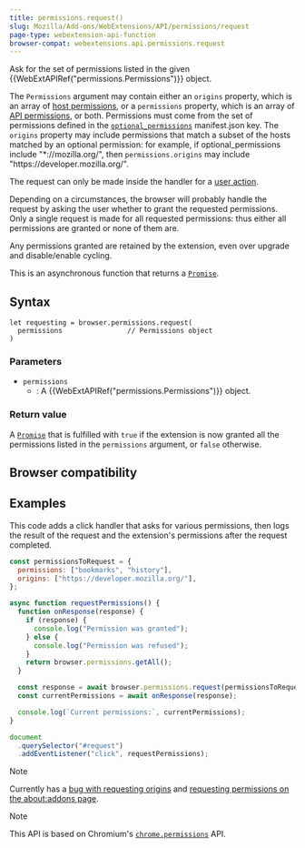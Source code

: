```yaml
---
title: permissions.request()
slug: Mozilla/Add-ons/WebExtensions/API/permissions/request
page-type: webextension-api-function
browser-compat: webextensions.api.permissions.request
---
```




Ask for the set of permissions listed in the given {{WebExtAPIRef("permissions.Permissions")}} object.

The `Permissions` argument may contain either an `origins` property, which is an array of [host permissions](/Mozilla/Add-ons/WebExtensions/manifest.json/permissions#host_permissions), or a `permissions` property, which is an array of [API permissions](/Mozilla/Add-ons/WebExtensions/manifest.json/permissions#api_permissions), or both. Permissions must come from the set of permissions defined in the [`optional_permissions`](/Mozilla/Add-ons/WebExtensions/manifest.json/optional_permissions) manifest.json key. The `origins` property may include permissions that match a subset of the hosts matched by an optional permission: for example, if optional_permissions include "\*://mozilla.org/", then `permissions.origins` may include "https\://developer.mozilla.org/".

The request can only be made inside the handler for a [user action](/Mozilla/Add-ons/WebExtensions/User_actions).

Depending on a circumstances, the browser will probably handle the request by asking the user whether to grant the requested permissions. Only a single request is made for all requested permissions: thus either all permissions are granted or none of them are.

Any permissions granted are retained by the extension, even over upgrade and disable/enable cycling.

This is an asynchronous function that returns a [`Promise`](/Web/JavaScript/Reference/Global_Objects/Promise).

## Syntax

```js-nolint
let requesting = browser.permissions.request(
  permissions                // Permissions object
)
```

### Parameters

- `permissions`
  - : A {{WebExtAPIRef("permissions.Permissions")}} object.

### Return value

A [`Promise`](/Web/JavaScript/Reference/Global_Objects/Promise) that is fulfilled with `true` if the extension is now granted all the permissions listed in the `permissions` argument, or `false` otherwise.

## Browser compatibility



## Examples

This code adds a click handler that asks for various permissions, then logs the result of the request and the extension's permissions after the request completed.

```js
const permissionsToRequest = {
  permissions: ["bookmarks", "history"],
  origins: ["https://developer.mozilla.org/"],
};

async function requestPermissions() {
  function onResponse(response) {
    if (response) {
      console.log("Permission was granted");
    } else {
      console.log("Permission was refused");
    }
    return browser.permissions.getAll();
  }

  const response = await browser.permissions.request(permissionsToRequest);
  const currentPermissions = await onResponse(response);

  console.log(`Current permissions:`, currentPermissions);
}

document
  .querySelector("#request")
  .addEventListener("click", requestPermissions);
```



> [!NOTE]
> Currently has a [bug with requesting origins](https://bugzil.la/1411873) and [requesting permissions on the about:addons page](https://bugzil.la/1382953).

> [!NOTE]
> This API is based on Chromium's [`chrome.permissions`](https://developer.chrome.com/docs/extensions/reference/api/permissions) API.
